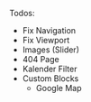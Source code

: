 Todos:
* Fix Navigation
* Fix Viewport
* Images (Slider)
* 404 Page
* Kalender Filter
* Custom Blocks
  * Google Map
